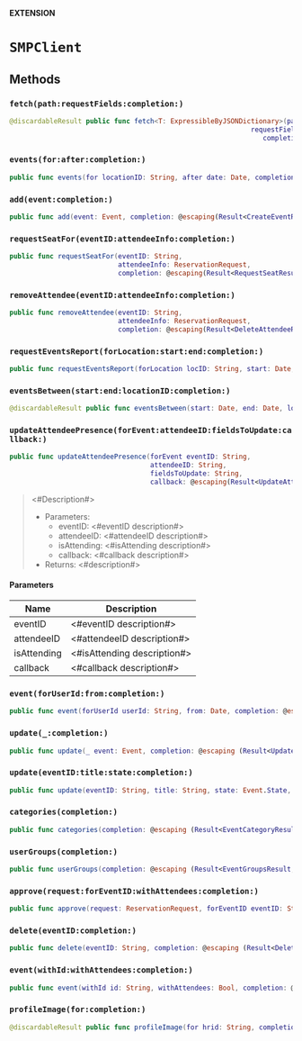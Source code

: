 **EXTENSION**

# `SMPClient`

## Methods
### `fetch(path:requestFields:completion:)`

```swift
@discardableResult public func fetch<T: ExpressibleByJSONDictionary>(path: String,
                                                            requestFields: String,
                                                               completion: @escaping(Result<T, Error>) -> Void) -> BCGAPICore.Operation?
```

### `events(for:after:completion:)`

```swift
public func events(for locationID: String, after date: Date, completion: @escaping (Result<EventFilterResults, Error>) -> ()) -> BCGAPICore.Operation?
```

### `add(event:completion:)`

```swift
public func add(event: Event, completion: @escaping(Result<CreateEventResult, Error>) -> Void) -> BCGAPICore.Operation?
```

### `requestSeatFor(eventID:attendeeInfo:completion:)`

```swift
public func requestSeatFor(eventID: String,
                           attendeeInfo: ReservationRequest,
                           completion: @escaping(Result<RequestSeatResult, Error>) -> Void) -> BCGAPICore.Operation?
```

### `removeAttendee(eventID:attendeeInfo:completion:)`

```swift
public func removeAttendee(eventID: String,
                           attendeeInfo: ReservationRequest,
                           completion: @escaping(Result<DeleteAttendeeResult, Error>) -> Void) -> BCGAPICore.Operation?
```

### `requestEventsReport(forLocation:start:end:completion:)`

```swift
public func requestEventsReport(forLocation locID: String, start: Date, end: Date, completion: @escaping (Result<Data, Error>) -> ()) -> BCGAPICore.Operation?
```

### `eventsBetween(start:end:locationID:completion:)`

```swift
@discardableResult public func eventsBetween(start: Date, end: Date, locationID: String, completion: @escaping (Result<EventFilterResults, Error>) -> ()) -> BCGAPICore.Operation?
```

### `updateAttendeePresence(forEvent:attendeeID:fieldsToUpdate:callback:)`

```swift
public func updateAttendeePresence(forEvent eventID: String,
                                   attendeeID: String,
                                   fieldsToUpdate: String,
                                   callback: @escaping(Result<UpdateAttendeeInfoResult, Error>) -> Void) -> BCGAPICore.Operation?
```

> <#Description#>
> - Parameters:
>   - eventID: <#eventID description#>
>   - attendeeID: <#attendeeID description#>
>   - isAttending: <#isAttending description#>
>   - callback: <#callback description#>
> - Returns: <#description#>

#### Parameters

| Name | Description |
| ---- | ----------- |
| eventID | <#eventID description#> |
| attendeeID | <#attendeeID description#> |
| isAttending | <#isAttending description#> |
| callback | <#callback description#> |

### `event(forUserId:from:completion:)`

```swift
public func event(forUserId userId: String, from: Date, completion: @escaping (Result<EventResults, Error>) -> ()) -> BCGAPICore.Operation?
```

### `update(_:completion:)`

```swift
public func update(_ event: Event, completion: @escaping (Result<UpdateEventResult, Error>) -> Void) -> BCGAPICore.Operation?
```

### `update(eventID:title:state:completion:)`

```swift
public func update(eventID: String, title: String, state: Event.State, completion: @escaping (Result<UpdateEventResult, Error>) -> Void) -> BCGAPICore.Operation?
```

### `categories(completion:)`

```swift
public func categories(completion: @escaping (Result<EventCategoryResult, Error>) -> Void) -> BCGAPICore.Operation?
```

### `userGroups(completion:)`

```swift
public func userGroups(completion: @escaping (Result<EventGroupsResult, Error>) -> Void) -> BCGAPICore.Operation?
```

### `approve(request:forEventID:withAttendees:completion:)`

```swift
public func approve(request: ReservationRequest, forEventID eventID: String, withAttendees: Bool, completion: @escaping (Result<ApproveAttendeeResult, Error>) -> Void) -> BCGAPICore.Operation?
```

### `delete(eventID:completion:)`

```swift
public func delete(eventID: String, completion: @escaping (Result<DeleteEventResponse, Error>) -> Void) -> BCGAPICore.Operation?
```

### `event(withId:withAttendees:completion:)`

```swift
public func event(withId id: String, withAttendees: Bool, completion: @escaping (Result<FetchEventResults, Error>) -> Void) -> BCGAPICore.Operation?
```

### `profileImage(for:completion:)`

```swift
@discardableResult public func profileImage(for hrid: String, completion: @escaping(Result<Data, Error>) -> Void) -> BCGAPICore.Operation?
```
